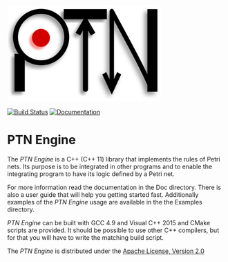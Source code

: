 ![PTN Engine](<Doc/Logo/PTN%20Engine%20Logo.svg> "PTN Engine")
 
[![Build Status](https://travis-ci.org/vldtecno/PTN-Engine.svg?branch=v_2_0_x)](https://travis-ci.org/vldtecno/PTN-Engine)
[![Documentation](https://codedocs.xyz/vldtecno/PTN-Engine.svg)](https://codedocs.xyz/vldtecno/PTN-Engine/)


# PTN Engine 
The *PTN Engine* is a C++ (C++ 11) library that implements the rules of Petri 
nets. Its purpose is to be integrated in other programs and to enable the 
integrating program to have its logic defined by a Petri net.

For more information read the documentation in the Doc directory. There is also 
a user guide that will help you getting started fast. Additionally examples of 
the *PTN Engine* usage are available in the the Examples directory.

*PTN Engine* can be built with GCC 4.9 and Visual C++ 2015 and CMake scripts are 
provided. It should be possible to use other C++ compilers, but for that you 
will have to write the matching build script.

The *PTN Engine* is distributed under the [Apache License, Version 2.0](
http://www.apache.org/licenses/LICENSE-2.0) 
